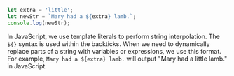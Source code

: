 ```javascript
let extra = 'little';
let newStr = `Mary had a ${extra} lamb.`;
console.log(newStr);
```
In JavaScript, we use template literals to perform string interpolation. The `${}` syntax is used within the backticks. When we need to dynamically replace parts of a string with variables or expressions, we use this format. For example, `Mary had a ${extra} lamb.` will output "Mary had a little lamb." in JavaScript.
